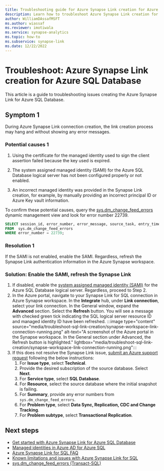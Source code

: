```yaml
---
title: Troubleshooting guide for Azure Synapse Link creation for Azure SQL Database 
description: Learn how to troubleshoot Azure Synapse Link creation for Azure SQL Database
author: WilliamDAssafMSFT
ms.author: wiassaf
ms.reviewer: imotiwala
ms.service: synapse-analytics
ms.topic: how-to
ms.subservice: synapse-link
ms.date: 12/22/2022
---
```


# Troubleshoot: Azure Synapse Link creation for Azure SQL Database 

This article is a guide to troubleshooting issues creating the Azure Synapse Link for Azure SQL Database.

## Symptom 1

During Azure Synapse Link connection creation, the link creation process may hang and without showing any error messages.

### Potential causes 1

1. Using the certificate for the managed identity used to sign the client assertion failed because the key used is expired. 

2. The system assigned managed identity (SAMI) for the Azure SQL Database logical server has not been configured properly or not enabled.

3. An incorrect managed identity was provided in the Synapse Link creation, for example, by manually providing an incorrect principal ID or Azure Key vault information.

To confirm these potential causes, query the [sys.dm_change_feed_errors](/sql/relational-databases/system-dynamic-management-views/sys-dm-change-feed-errors) dynamic management view and look for error number 22739. 
   ```sql
   SELECT session_id, error_number, error_message, source_task, entry_time 
   FROM  sys.dm_change_feed_errors
   WHERE error_number = 22739;
   ```

### Resolution 1

If the SAMI is not enabled, enable the SAMI. Regardless, refresh the Synapse Link authentication information in the Azure Synapse workspace.

### Solution: Enable the SAMI, refresh the Synapse Link

1. If disabled, enable the [system assigned managed identity (SAMI)](/azure/azure-sql/database/authentication-azure-ad-user-assigned-managed-identity) for the Azure SQL Database logical server. Regardless, proceed to Step 2.
1. In the Azure portal, navigate to your Synapse Link for SQL connection in Azure Synapse workspace. In the **Integrate** hub, under **Link connection**, select your link connection. In the General window, expand the **Advanced** section. Select the **Refresh** button. You will see a message with checked green tick indicating the SQL logical server resource ID and managed identity ID have been refreshed.
   :::image type="content" source="media/troubleshoot-sql-link-creation/synapse-workspace-link-connection-running.png" alt-text="A screenshot of the Azure portal in the Synapse workspace. In the General section under Advanced, the Refresh button is highlighted." lightbox="media/troubleshoot-sql-link-creation/synapse-workspace-link-connection-running.png":::
1. If this does not resolve the Synapse Link issue, [submit an Azure support request](https://portal.azure.com/#blade/Microsoft_Azure_Support/HelpAndSupportBlade/newsupportrequest) following the below instructions:
    1.    For **Issue type**, select **Technical**.
    2.    Provide the desired subscription of the source database. Select **Next**.
    3.    For **Service type**, select **SQL Database**.
    4.    For **Resource**, select the source database where the initial snapshot is failing.
    5.    For **Summary**, provide any error numbers from `sys.dm_change_feed_errors`.
    6.    For **Problem type**, select **Data Sync, Replication, CDC and Change Tracking**.
    7.    For **Problem subtype**, select **Transactional Replication**.

<!---

## Symptom 2

During Azure Synapse Link connection creation, the link creation process may hang and without showing any error messages.

### Potential causes 2

1. The subscription moved from one tenant to another, and the system-assigned managed identity (SAMI) is no longer valid. The SAMI does not appear in the Azure AD in the new tenant. 

### Resolution 2

Disable and re-enable the SAMI for the Azure SQL logical server.

### Solution 2 via the Azure portal

1. In the Azure portal, navigate to your Azure SQL Server. Select **Identity** under **Security** on the left side bar.
1. Review the **Status** setting for **system assigned managed identity** (SAMI).
1. Set the **Status** to **On** to create and enable the SAMI. 
   1. If the **Status** is already set to **On**, change it temporarily to **Off** and, then set it back to **On**.
   :::image type="content" source="media/troubleshoot-sql-link-creation/system-assigned-managed-identity-status.png" alt-text="A screenshot of the Azure portal where the system assigned managed identity can be enabled." lightbox="media/troubleshoot-sql-link-creation/system-assigned-managed-identity-status.png":::
1. In the Azure portal, navigate to your Synapse Link for SQL connection in Azure Synapse Workspace. In the **Integrate** hub, under **Link connection**, select your link connection. In the General window, expand the **Advanced** section. Select the **Refresh** button. You will see a message with checked green tick indicating the SQL logical server resource ID and Managed identity ID have been refreshed.
   :::image type="content" source="media/troubleshoot-sql-link-creation/synapse-workspace-link-connection-running.png" alt-text="A screenshot of the Azure portal in the Synapse workspace. In the General section under Advanced, the Refresh button is highlighted." lightbox="media/troubleshoot-sql-link-creation/synapse-workspace-link-connection-running.png":::

### Solution 2 via PowerShell

1. Remove the stale identity from the Azure SQL Database logical server using the Az.Sql cmdlet [Set-AzSqlServer](/powershell/module/az.sql/set-azsqlserver). Set `-IdentityType 'None'`.
   ```powershell
   Set-AzSqlServer -AssignIdentity -ResourceGroupName '<resource group>' `
   -ServerName '<server name>' -IdentityType 'None'
   ```
1. Set a new SAMI with `Set-AzSqlServer`, set `-IdentityType 'SystemAssigned'`.
   ```powershell
   Set-AzSqlServer-ResourceGroupName '<resource group>' -ServerName '<server name>' `
   -AssignIdentity -IdentityType 'SystemAssigned'
   ```
1. In the Azure portal, navigate to your Synapse Link for SQL connection in Azure Synapse Workspace. In the **Integrate** hub, under **Link connection**, select your link connection. In the General window, expand the **Advanced** section. Select the **Refresh** button. You will see a message with checked green tick indicating the SQL logical server resource ID and Managed identity ID have been refreshed.
   :::image type="content" source="media/troubleshoot-sql-link-creation/synapse-workspace-link-connection-running.png" alt-text="A screenshot of the Azure portal in the Synapse workspace. In the General section under Advanced, the Refresh button is highlighted." lightbox="media/troubleshoot-sql-link-creation/synapse-workspace-link-connection-running.png":::

-->

## Next steps

 - [Get started with Azure Synapse Link for Azure SQL Database](../connect-synapse-link-sql-database.md)
 - [Managed identities in Azure AD for Azure SQL](/azure/azure-sql/database/authentication-azure-ad-user-assigned-managed-identity)
 - [Azure Synapse Link for SQL FAQ](../faq.yml)
 - [Known limitations and issues with Azure Synapse Link for SQL](../synapse-link-for-sql-known-issues.md)
 - [sys.dm_change_feed_errors (Transact-SQL)](/sql/relational-databases/system-dynamic-management-views/sys-dm-change-feed-errors)
